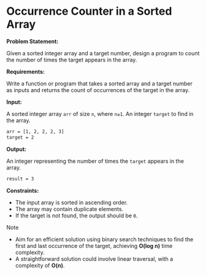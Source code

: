 # Occurrence Counter in a Sorted Array

**Problem Statement:**

Given a sorted integer array and a target number, design a program to count the number of times the target appears in the array.

**Requirements:**

Write a function or program that takes a sorted array and a target number as inputs and returns the count of occurrences of the target in the array.

**Input:**

A sorted integer array `arr` of size `n`, where `n≥1`. An integer `target` to find in the array.

```bash
arr = [1, 2, 2, 2, 3]
target = 2
```

**Output:**

An integer representing the number of times the `target` appears in the array.

```bash
result = 3
```

**Constraints:**

- The input array is sorted in ascending order.
- The array may contain duplicate elements.
- If the target is not found, the output should be `0`.

> [!NOTE]
>
> - Aim for an efficient solution using binary search techniques to find the first and last occurrence of the target, achieving **O(log n)** time complexity.
> - A straightforward solution could involve linear traversal, with a complexity of **O(n)**.
